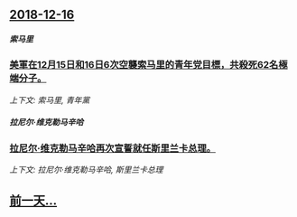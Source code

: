 ## [2018-12-16](/news/2018/12/16/index.md)

##### 索马里
### [美軍在12月15日和16日6次空襲索马里的青年党目標，共殺死62名極端分子。 ](/news/2018/12/16/美軍在12月15日和16日6次空襲索马里的青年党目標-共殺死62名極端分子.md)
_上下文: 索马里, 青年黨_

##### 拉尼尔·维克勒马辛哈
### [拉尼尔·维克勒马辛哈再次宣誓就任斯里兰卡总理。 ](/news/2018/12/16/拉尼尔-维克勒马辛哈再次宣誓就任斯里兰卡总理.md)
_上下文: 拉尼尔·维克勒马辛哈, 斯里兰卡总理_

## [前一天...](/news/2018/12/11/index.md)

